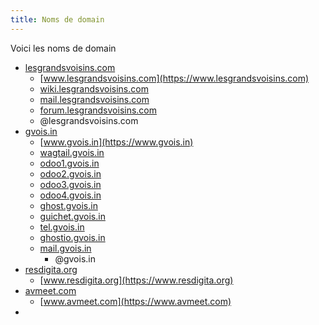 ```yaml
---
title: Noms de domain 
---
```


Voici les noms de domain
* [lesgrandsvoisins.com](https://lesgrandsvoisins.com)
	* [www.lesgrandsvoisins.com](https://www.lesgrandsvoisins.com)
	* [wiki.lesgrandsvoisins.com](https://wiki.lesgrandsvoisins.com)
	* [mail.lesgrandsvoisins.com](https://mail.lesgrandsvoisins.com)
	* [forum.lesgrandsvoisins.com](https://forum.lesgrandsvoisins.com)
	* @lesgrandsvoisins.com
* [gvois.in](https://gvois.in)
	* [www.gvois.in](https://www.gvois.in)
	* [wagtail.gvois.in](https://wagtail.gvois.in)
	* [odoo1.gvois.in](https://odoo1.gvois.in)
	* [odoo2.gvois.in](https://odoo2.gvois.in)
	* [odoo3.gvois.in](https://odoo3.gvois.in)
	* [odoo4.gvois.in](https://odoo4.gvois.in)
	* [ghost.gvois.in](https://ghost.gvois.in)
	* [guichet.gvois.in](https://guichet.gvois.in)
	* [tel.gvois.in](https://tel.gvois.in)
	* [ghostio.gvois.in](https://ghostio.gvois.in)
  * [mail.gvois.in](https://mail.gvois.in)
	* @gvois.in
* [resdigita.org](https://resdigita.org)
	* [www.resdigita.org](https://www.resdigita.org)
* [avmeet.com](https://avmeet.com)
	* [www.avmeet.com](https://www.avmeet.com)
* 